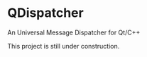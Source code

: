 QDispatcher
===========

An Universal Message Dispatcher for Qt/C++

This project is still under construction.
